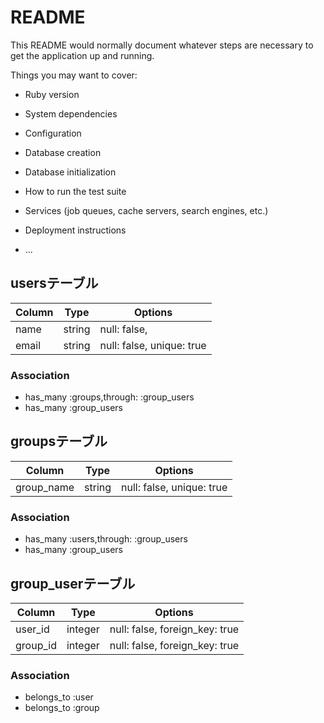 # README

This README would normally document whatever steps are necessary to get the
application up and running.

Things you may want to cover:

* Ruby version

* System dependencies

* Configuration

* Database creation

* Database initialization

* How to run the test suite

* Services (job queues, cache servers, search engines, etc.)

* Deployment instructions

* ...

## usersテーブル

|Column|Type|Options|
|------|----|-------|
|name|string|null: false,|
|email|string|null: false, unique: true|

### Association
- has_many :groups,through: :group_users
- has_many :group_users


## groupsテーブル

|Column|Type|Options|
|------|----|-------|
|group_name|string|null: false, unique: true|

### Association
- has_many :users,through: :group_users
- has_many :group_users


## group_userテーブル

|Column|Type|Options|
|------|----|-------|
|user_id|integer|null: false, foreign_key: true|
|group_id|integer|null: false, foreign_key: true|

### Association
- belongs_to :user
- belongs_to :group

